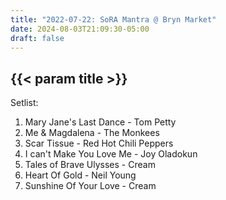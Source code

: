 ```yaml
---
title: "2022-07-22: SoRA Mantra @ Bryn Market"
date: 2024-08-03T21:09:30-05:00
draft: false
---
```


## {{< param title >}}

Setlist:
1. Mary Jane's Last Dance - Tom Petty
2. Me & Magdalena - The Monkees
3. Scar Tissue - Red Hot Chili Peppers
4. I can't Make You Love Me - Joy Oladokun
5. Tales of Brave Ulysses - Cream
6. Heart Of Gold - Neil Young
7. Sunshine Of Your Love - Cream
